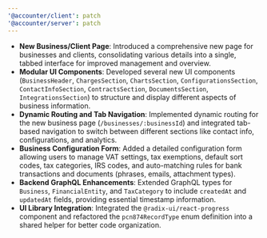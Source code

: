```yaml
---
'@accounter/client': patch
'@accounter/server': patch
---
```


- **New Business/Client Page**: Introduced a comprehensive new page for businesses and clients,
  consolidating various details into a single, tabbed interface for improved management and
  overview.
- **Modular UI Components**: Developed several new UI components (`BusinessHeader`,
  `ChargesSection`, `ChartsSection`, `ConfigurationsSection`, `ContactInfoSection`,
  `ContractsSection`, `DocumentsSection`, `IntegrationsSection`) to structure and display different
  aspects of business information.
- **Dynamic Routing and Tab Navigation**: Implemented dynamic routing for the new business page
  (`/businesses/:businessId`) and integrated tab-based navigation to switch between different
  sections like contact info, configurations, and analytics.
- **Business Configuration Form**: Added a detailed configuration form allowing users to manage VAT
  settings, tax exemptions, default sort codes, tax categories, IRS codes, and auto-matching rules
  for bank transactions and documents (phrases, emails, attachment types).
- **Backend GraphQL Enhancements**: Extended GraphQL types for `Business`, `FinancialEntity`, and
  `TaxCategory` to include `createdAt` and `updatedAt` fields, providing essential timestamp
  information.
- **UI Library Integration**: Integrated the `@radix-ui/react-progress` component and refactored the
  `pcn874RecordType` enum definition into a shared helper for better code organization.
